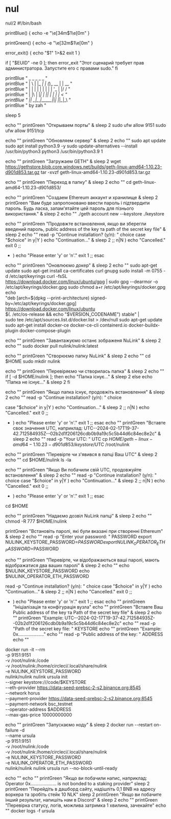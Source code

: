 # nul
nul/2
#!/bin/bash

printBlue() {
    echo -e "\e[34m$1\e[0m"
}

printGreen() {
    echo -e "\e[32m$1\e[0m"
}

error_exit() {
    echo "$1" 1>&2
    exit 1
}

if [ "$EUID" -ne 0 ]; then
    error_exit "Этот сценарий требует прав администратора. Запустите его с правами sudo."
fi


printBlue "     _   _       _     _       _           "            
printBlue "    | \ | |_   _| |   (_)_ __ | | __       "            
printBlue "    |  \| | | | | |   | | '_ \| |/ /       "           
printBlue "    | |\  | |_| | |___| | | | |   <        "            
printBlue "    |_| \_|\__,_|_____|_|_| |_|_|\_\       "            
printBlue "                         by zah       "

sleep 5

echo ""
printGreen "Открываем порты" & sleep 2
sudo ufw allow 9151
sudo ufw allow 9151/tcp

echo ""
printGreen "Обновляем сервер" & sleep 2
echo ""
sudo apt update
sudo apt install python3.9 -y
sudo update-alternatives --install /usr/bin/python3 python3 /usr/bin/python3.9 1

echo ""
printGreen "Загружаем GETH" & sleep 2
wget https://gethstore.blob.core.windows.net/builds/geth-linux-amd64-1.10.23-d901d853.tar.gz
tar -xvzf geth-linux-amd64-1.10.23-d901d853.tar.gz

echo ""
printGreen "Переход в папку" & sleep 2
echo ""
cd geth-linux-amd64-1.10.23-d901d853/

echo ""
printGreen "Создаем Ethereum аккаунт и хранилище & sleep 2
printGreen "Вам буде запропоновано ввести пароль і підтвердити пароль. Будь ласка, запам'ятайте цей пароль для пізнього використання." & sleep 2
echo ""
./geth account new --keystore ./keystore

echo ""
printGreen "Продовжте встановлення, якщо ви зберегли введений пароль, public address of the key та path of the secret key file" & sleep 2
echo ""
read -p "Continue installation? (y/n): " choice
case "$choice" in
  y|Y ) 
    echo "Continuation..." & sleep 2
    ;;
  n|N ) 
    echo "Cancelled."
    exit 0
    ;;
  * ) 
    echo "Please enter 'y' or 'n'."
    exit 1
    ;;
esac

echo ""
printGreen "Оновлюємо докер" & sleep 2
echo ""
sudo apt-get update
sudo apt-get install ca-certificates curl gnupg
sudo install -m 0755 -d /etc/apt/keyrings
curl -fsSL https://download.docker.com/linux/ubuntu/gpg | sudo gpg --dearmor -o /etc/apt/keyrings/docker.gpg
sudo chmod a+r /etc/apt/keyrings/docker.gpg
echo \
  "deb [arch=$(dpkg --print-architecture) signed-by=/etc/apt/keyrings/docker.gpg] https://download.docker.com/linux/ubuntu \
  $(. /etc/os-release && echo "$VERSION_CODENAME") stable" | \
  sudo tee /etc/apt/sources.list.d/docker.list > /dev/null
sudo apt-get update
sudo apt-get install docker-ce docker-ce-cli containerd.io docker-buildx-plugin docker-compose-plugin

echo ""
printGreen "Завантажуємо останє зображеня NuLink" & sleep 2
echo ""
sudo docker pull nulink/nulink:latest

echo ""
printGreen "Створюємо папку NuLink" & sleep 2
echo ""
cd $HOME
sudo mkdir nulink

echo ""
printGreen "Перевіряємо чи створилась папка" & sleep 2
echo ""
if [ -d $HOME/nulink ]; then
    echo "Папка існує..." & sleep 2
else
    echo "Папка не існує..." & sleep 2
fi

echo ""
printGreen "Якщо папка існує, продовжіть встановлення" & sleep 2
echo ""
read -p "Continue installation? (y/n): " choice

case "$choice" in
  y|Y ) 
    echo "Continuation..." & sleep 2
    ;;
  n|N ) 
    echo "Cancelled."
    exit 0
    ;;
  * ) 
    echo "Please enter 'y' or 'n'."
    exit 1
    ;;
esac
echo ""
printGreen "Вставте своє значення UTC, наприклад: UTC--2024-02-17T19-37-42.712584935Z--02b2d1f206126cdb0b9a19c5c5b44d6c84ec8e2c" & sleep 2
echo ""
read -p "Your UTC: " UTC 
cp $HOME/geth-linux-amd64-1.10.23-d901d853/keystore/$UTC /root/nulink

echo ""
printGreen "Перевірте чи з'явився в папці Ваш UTC" & sleep 2
echo ""
cd $HOME/nulink
ls -la

echo ""
printGreen "Якщо Ви побачили свій UTC, продовжуйте встановлення" & sleep 2
echo ""
read -p "Continue installation? (y/n): " choice
case "$choice" in
  y|Y ) 
    echo "Continuation..." & sleep 2
    ;;
  n|N ) 
    echo "Cancelled."
    exit 0
    ;;
  * ) 
    echo "Please enter 'y' or 'n'."
    exit 1
    ;;
esac

cd $HOME

echo ""
printGreen "Надаємо дозвіл NuLink папці" & sleep 2
echo ""
chmod -R 777 $HOME/nulink

printGreen "Встановіть паролі, які були вказані при створенні Ethereum" & sleep 2
echo ""
read -p "Enter your password: " PASSWORD 
export NULINK_KEYSTORE_PASSWORD=$PASSWORD
export NULINK_OPERATOR_ETH_PASSWORD=$PASSWORD

echo ""
printGreen "Перевірте, чи відображаються ваші паролі, мають відображатися два ваших паролі" & sleep 2
echo ""
echo $NULINK_KEYSTORE_PASSWORD
echo $NULINK_OPERATOR_ETH_PASSWORD

read -p "Continue installation? (y/n): " choice
case "$choice" in
  y|Y ) 
    echo "Continuation..." & sleep 2
    ;;
  n|N ) 
    echo "Cancelled."
    exit 0
    ;;
  * ) 
    echo "Please enter 'y' or 'n'."
    exit 1
    ;;
esac
echo ""
printGreen "Ініціалізація та конфігурація вузла"
echo ""
printGreen "Вставте Ваш Public address of the key та Path of the secret key file" & sleep 2
echo ""
printGreen "Example: UTC--2024-02-17T19-37-42.712584935Z--02b2d1f206126cdb0b9a19c5c5b44d6c84ec8e2c"
echo ""
read -p "Path of the secret key file: " KEYSTORE
echo ""
printGreen "Example: 0x...................." 
echo ""
read -p "Public address of the key: " ADDRESS
echo ""

docker run -it --rm \
-p 9151:9151 \
-v /root/nulink:/code \
-v /root/nulink:/home/circleci/.local/share/nulink \
-e NULINK_KEYSTORE_PASSWORD \
nulink/nulink nulink ursula init \
--signer keystore:///code/$KEYSTORE \
--eth-provider https://data-seed-prebsc-2-s2.binance.org:8545 \
--network horus \
--payment-provider https://data-seed-prebsc-2-s2.binance.org:8545 \
--payment-network bsc_testnet \
--operator-address $ADDRESS \
--max-gas-price 10000000000

echo ""
printGreen "Запускаємо ноду" & sleep 2
docker run --restart on-failure -d \
--name ursula \
-p 9151:9151 \
-v /root/nulink:/code \
-v /root/nulink:/home/circleci/.local/share/nulink \
-e NULINK_KEYSTORE_PASSWORD \
-e NULINK_OPERATOR_ETH_PASSWORD \
nulink/nulink nulink ursula run --no-block-until-ready



echo ""
echo ""
printGreen "Якщо ви побачили напис, наприклад: Operator 0x.................... is not bonded to a staking provider" sleep 2
printGreen "Перейдіть в дашборд сайту, надішліть 0,1 BNB на адресу воркера та зробіть стейк 10 NLK" sleep 2
printGreen "Якщо ви побачите інший результат, напишіть нам в Discord" & sleep 2
echo ""
printGreen "Перевірка статусу, логів, можлива затримка 1 хвилина, зачекайте"
echo ""
docker logs -f ursula
